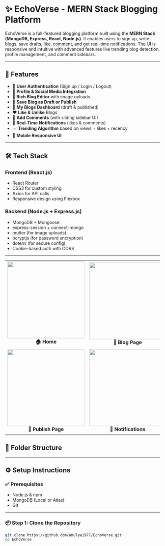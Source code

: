 # ✨ EchoVerse - MERN Stack Blogging Platform

EchoVerse is a full-featured blogging platform built using the **MERN Stack (MongoDB, Express, React, Node.js)**. It enables users to sign up, write blogs, save drafts, like, comment, and get real-time notifications. The UI is responsive and intuitive with advanced features like trending blog detection, profile management, and comment sidebars.

---

## 🚀 Features

- 🔐 **User Authentication** (Sign up / Login / Logout)
- 🧑 **Profile & Social Media Integration**
- 📝 **Rich Blog Editor** with image uploads
- 💾 **Save Blog as Draft or Publish**
- 📰 **My Blogs Dashboard** (draft & published)
- ❤️ **Like & Unlike** Blogs
- 💬 **Add Comments** (with sliding sidebar UI)
- 🔔 **Real-Time Notifications** (likes & comments)
- 📈 **Trending Algorithm** based on views + likes + recency
- 📱 **Mobile Responsive UI**

---

## 🛠️ Tech Stack

### Frontend (React.js)

- React Router
- CSS3 for custom styling
- Axios for API calls
- Responsive design using Flexbox

### Backend (Node.js + Express.js)

- MongoDB + Mongoose
- express-session + connect-mongo
- multer (for image uploads)
- bcryptjs (for password encryption)
- dotenv (for secure config)
- Cookie-based auth with CORS

---
<table>
  <tr>
    <td align="center">
      <img src="https://github.com/user-attachments/assets/65ee53ff-7517-4e45-930e-8d2fdbbd8cde" width="250"/><br>
      <b>🏠 Home</b>
    </td>
    <td align="center">
      <img src="https://github.com/user-attachments/assets/81d12453-93b8-40b3-916e-938222383566" width="250"/><br>
      <b>📝 Blog Page</b>
    </td>
    <td align="center">
      <img src="https://github.com/user-attachments/assets/b7e2e714-4cab-4a63-8b04-31fb37b8a99f" width="250"/><br>
      <b>✏️ Edit Blog</b>
    </td>
  </tr>
  <tr>
    <td align="center">
      <img src="https://github.com/user-attachments/assets/d511209f-7642-489d-be28-4787c643184f" width="250"/><br>
      <b>🚀 Publish Page</b>
    </td>
    <td align="center">
      <img src="https://github.com/user-attachments/assets/a016e9d5-4f20-4923-9aab-0f7551b08cd0" width="250"/><br>
      <b>🔔 Notifications</b>
    </td>
    <td align="center">
      <img src="https://github.com/user-attachments/assets/852a24d2-a6ac-446b-b87a-6691399963ce" width="250"/><br>
      <b>📚 Blogs Dashboard</b>
    </td>
  </tr>
</table>






## 📁 Folder Structure

---

## ⚙️ Setup Instructions

### ✅ Prerequisites

- Node.js & npm
- MongoDB (Local or Atlas)
- Git

---

### 📦 Step 1: Clone the Repository

```bash
git clone https://github.com/amulya1977/EchoVerse.git
cd EchoVerse



